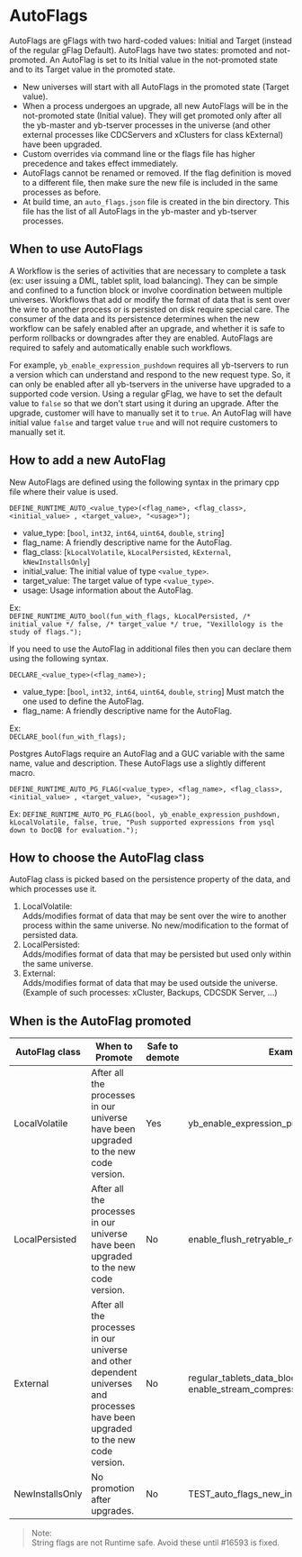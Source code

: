 # AutoFlags

AutoFlags are gFlags with two hard-coded values: Initial and Target (instead of the regular gFlag Default). AutoFlags have two states: promoted and not-promoted. An AutoFlag is set to its Initial value in the not-promoted state and to its Target value in the promoted state.

- New universes will start with all AutoFlags in the promoted state (Target value).
- When a process undergoes an upgrade, all new AutoFlags will be in the not-promoted state (Initial value). They will get promoted only after all the yb-master and yb-tserver processes in the universe (and other external processes like CDCServers and xClusters for class kExternal) have been upgraded.
- Custom overrides via command line or the flags file has higher precedence and takes effect immediately.
- AutoFlags cannot be renamed or removed. If the flag definition is moved to a different file, then make sure the new file is included in the same processes as before.
- At build time, an `auto_flags.json` file is created in the bin directory. This file has the list of all AutoFlags in the yb-master and yb-tserver processes.

## When to use AutoFlags

A Workflow is the series of activities that are necessary to complete a task (ex: user issuing a DML, tablet split, load balancing). They can be simple and confined to a function block or involve coordination between multiple universes. Workflows that add or modify the format of data that is sent over the wire to another process or is persisted on disk require special care. The consumer of the data and its persistence determines when the new workflow can be safely enabled after an upgrade, and whether it is safe to perform rollbacks or downgrades after they are enabled. AutoFlags are required to safely and automatically enable such workflows.

For example, `yb_enable_expression_pushdown` requires all yb-tservers to run a version which can understand and respond to the new request type. So, it can only be enabled after all yb-tservers in the universe have upgraded to a supported code version. Using a regular gFlag, we have to set the default value to `false` so that we don't start using it during an upgrade. After the upgrade, customer will have to manually set it to `true`. An AutoFlag will have initial value `false` and target value `true` and will not require customers to manually set it.

## How to add a new AutoFlag

New AutoFlags are defined using the following syntax in the primary cpp file where their value is used.

`DEFINE_RUNTIME_AUTO_<value_type>(<flag_name>, <flag_class>, <initial_value> , <target_value>, "<usage>");`

- value_type: [`bool`, `int32`, `int64`, `uint64`, `double`, `string`]
- flag_name: A friendly descriptive name for the AutoFlag.
- flag_class: [`kLocalVolatile`, `kLocalPersisted`, `kExternal`, `kNewInstallsOnly`]
- initial_value: The initial value of type `<value_type>`.
- target_value: The target value of type `<value_type>`.
- usage: Usage information about the AutoFlag.

Ex:  
`DEFINE_RUNTIME_AUTO_bool(fun_with_flags, kLocalPersisted, /* initial_value */ false, /* target_value */ true, "Vexillology is the study of flags.");`


If you need to use the AutoFlag in additional files then you can declare them  using the following syntax.

`DECLARE_<value_type>(<flag_name>);`

- value_type: [`bool`, `int32`, `int64`, `uint64`, `double`, `string`] Must match the one used to define the AutoFlag.
- flag_name: A friendly descriptive name for the AutoFlag.

Ex:  
`DECLARE_bool(fun_with_flags);`

Postgres AutoFlags require an AutoFlag and a GUC variable with the same name, value and description. These AutoFlags use a slightly different macro.

`DEFINE_RUNTIME_AUTO_PG_FLAG(<value_type>, <flag_name>, <flag_class>, <initial_value> , <target_value>, "<usage>");`

Ex:
`DEFINE_RUNTIME_AUTO_PG_FLAG(bool, yb_enable_expression_pushdown, kLocalVolatile, false, true, "Push supported expressions from ysql down to DocDB for evaluation.");`

## How to choose the AutoFlag class

AutoFlag class is picked based on the persistence property of the data, and which processes use it.
1. LocalVolatile:  
    Adds/modifies format of data that may be sent over the wire to another process within the same universe. No new/modification to the format of persisted data.
2. LocalPersisted:  
    Adds/modifies format of data that may be persisted but used only within the same universe.
3. External:  
    Adds/modifies format of data that may be used outside the universe. (Example of such processes: xCluster, Backups, CDCSDK Server, ...)

## When is the AutoFlag promoted

| AutoFlag class    | When to Promote     | Safe to demote | Examples  |
| ---               | ---                   | ---               | ---      |
| LocalVolatile     | After all the processes in our universe have been upgraded to the new code version.   | Yes | yb_enable_expression_pushdown |
| LocalPersisted    | After all the processes in our universe have been upgraded to the new code version.   | No | enable_flush_retryable_requests |
| External          | After all the processes in our universe and other dependent universes and processes have been upgraded to the new code version.   | No | regular_tablets_data_block_key_value_encoding, enable_stream_compression |
| NewInstallsOnly   | No promotion after upgrades.  | No | TEST_auto_flags_new_install |

>Note:  
>String flags are not Runtime safe. Avoid these until #16593 is fixed.
